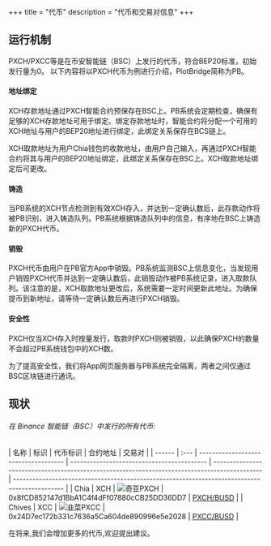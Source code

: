 +++
title = "代币"
description = "代币和交易对信息"
+++
## 运行机制
PXCH/PXCC等是在币安智能链（BSC）上发行的代币，符合BEP20标准，初始发行量为0。
以下内容将以PXCH代币为例进行介绍，PlotBridge简称为PB。

#### 地址绑定
XCH存款地址通过PXCH智能合约预保存在BSC上。PB系统会定期检查，确保有足够的XCH存款地址可用于绑定。绑定存款地址时，智能合约将分配一个可用的XCH地址与用户的BEP20地址进行绑定，此绑定关系保存在BCS链上。

XCH取款地址为用户Chia钱包的收款地址，由用户自己输入，再通过PXCH智能合约将其与用户的BEP20地址绑定，此绑定关系保存在BSC上。XCH取款地址绑定后可更改。

#### 铸造
当PB系统的XCH节点检测到有效XCH存入，并达到一定确认数后，此存款动作将被PB识别，进入铸造队列。PB系统根据铸造队列中的信息，有序地在BSC上铸造新的PXCH代币。

#### 销毁
PXCH代币由用户在PB官方App中销毁。PB系统监测BSC上信息变化，当发现用户销毁PXCH代币并达到一定确认数后，此销毁动作被PB系统记录，进入取款队列。该注意的是，XCH取款地址更改后，系统需要一定时间更新此地址。为确保提币到新地址，请等待一定确认数后再进行PXCH销毁。

#### 安全性
PXCH仅当XCH存入时按量发行，取款时PXCH则被销毁，以此确保PXCH的数量不会超过PB系统钱包中的XCH数。

为了提高安全性，我们将App网页服务器与PB系统完全隔离，两者之间仅通过BSC区块链进行通讯。

## 现状

###### 在 Binance 智能链（BSC）中发行的所有代币:

| 名称 | 标识 | 代币标识 | 合约地址                                                                                      | 交易对                                                                                        |
| ------ | :--- | ------------------------------------ | ------------------------------------------ | --------------------------------------------------------------------------------------------- | --------------------------------------------------------------------------------------------- |
| Chia   | XCH  | ![奇亚](/images/chia-logo.png)PXCH   | 0x8fCD852147d1BbA1C4f4dFf07880cCB25DD36DD7 | [PXCH/BUSD](https://pancakeswap.finance/info/pool/0xffdfb45e3d743ec10eb793fdcee3055ea82c270c) |
| Chives | XCC  | ![韭菜](/images/chives-logo.png)PXCC | 0x24D7ec172b331c7636a5Ca604de890996e5e2028 | [PXCC/BUSD](https://pancakeswap.finance/info/pool/0x62608fa59fcd378cd71ce277a50f24df333b4633) | 

在将来,我们会增加更多的代币,欢迎提出建议。
